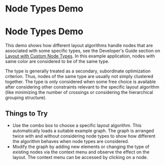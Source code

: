 <!--
 //////////////////////////////////////////////////////////////////////////////
 // @license
 // This file is part of yFiles for HTML 2.6.
 // Use is subject to license terms.
 //
 // Copyright (c) 2000-2023 by yWorks GmbH, Vor dem Kreuzberg 28,
 // 72070 Tuebingen, Germany. All rights reserved.
 //
 //////////////////////////////////////////////////////////////////////////////
-->
# Node Types Demo

# Node Types Demo

This demo shows how different layout algorithms handle nodes that are associated with some specific types, see the Developer's Guide section on [Layout with Custom Node Types](https://docs.yworks.com/yfileshtml/#/dguide/node_types). In this example application, nodes with same color are considered to be of the same type.

The type is generally treated as a secondary, subordinate optimization criterion. Thus, nodes of the same type are usually not simply clustered together. The type is only considered when some free choice is available after considering other constraints relevant to the specific layout algorithm (like minimizing the number of crossings or considering the hierarchical grouping structure).

## Things to Try

- Use the combo box to choose a specific layout algorithm. This automatically loads a suitable example graph. The graph is arranged twice with and without considering node types to show how different the algorithm behaves when node types are considered.
- Modify the graph by adding new elements or changing the type of existing nodes via the context menu and observe the effect on the layout. The context menu can be accessed by clicking on a node.
